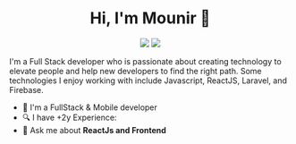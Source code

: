 
<h1 align="center">Hi, I'm Mounir 👋</h1>
<p align="center">
    <a href="https://www.linkedin.com/in/mounir-ikine-74b9132a5/"><img src="https://img.shields.io/badge/linkedin-%230177B5?style=flat&logo=linkedin&logoColor=white"/></a>
    <a href="https://www.instagram.com/mouunir_1/"><img src="https://img.shields.io/badge/instagram-%23E4415F?style=flat&logo=instagram&logoColor=white"/></a>
  </p>
  

I'm a Full Stack developer who is passionate about creating technology to elevate people and help new developers to find the right path. Some technologies I enjoy working with include Javascript, ReactJS, Laravel, and  Firebase.

- 🔭 I'm a FullStack & Mobile developer
- 🔍 I have +2y  Experience: 
- 💬 Ask me about **ReactJs and Frontend**
